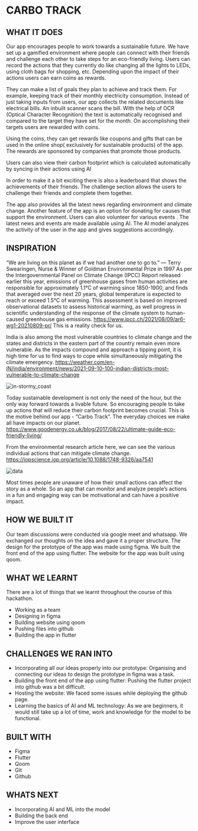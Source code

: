 CARBO TRACK
==================
## WHAT IT DOES

Our app encourages people to work towards  a sustainable future. We have set up a gamified environment where people can connect with their friends and challenge each other to take steps for an eco-friendly living.
Users can record the actions that they currently do like changing all the lights to  LEDs, using cloth bags for shopping, etc. Depending upon the impact of their actions users can earn coins as rewards.

They can make a list of  goals they plan to achieve and track them. For example, keeping track of their monthly electricity consumption. Instead of just taking inputs from users, our app collects the related documents like electrical bills. An inbuilt scanner scans the bill. With the help of OCR (Optical Character Recognition) the text is automatically recognised and compared to the target they have set for the month. On accomplishing their targets users are rewarded with coins.

Using the coins, they can get rewards like coupons and gifts that can be used in the online shop( exclusively for sustainable products) of the app. The rewards are sponsored by companies that promote those products.

 Users can also view their carbon footprint which is calculated automatically by syncing in their actions using AI


In order to make it a bit exciting there is also a leaderboard that shows the achievements of their friends. The challenge section allows the users to challenge their friends and complete them together.

 The app also provides all the latest news regarding  environment and climate change.
Another feature of the app is an option for donating for causes  that support the environment. Users can also volunteer for various events . The latest news and events are made available using AI. The AI model analyzes the activity of the user in the app and gives suggestions accordingly.

## INSPIRATION

“We are living on this planet as if we had another one to go to.” — Terry Swearingen, Nurse & Winner of Goldman Environmental Prize in 1997
As per the Intergovernmental Panel on Climate Change (IPCC) Report released earlier this year, 
emissions of greenhouse gases from human activities are responsible for approximately 1.1°C of warming since 1850-1900, and finds that averaged over the next 20 years, global temperature is expected to reach or exceed 1.5°C of warming. This assessment is based on improved observational datasets to assess historical warming, as well progress in scientific understanding of the response of the climate system to human-caused greenhouse gas emissions.  https://www.ipcc.ch/2021/08/09/ar6-wg1-20210809-pr/
This is a reality check for us.

India is  also among the most vulnerable countries to climate change and the states and districts in the eastern part of the country remain even more vulnerable. As the impacts compound and approach a tipping point, it is high time for us to find ways to cope while simultaneously mitigating the climate emergency. 
https://weather.com/en-IN/india/environment/news/2021-09-10-100-indian-districts-most-vulnerable-to-climate-change


![in-stormy_coast](https://user-images.githubusercontent.com/83901287/132988459-805ce0e3-2630-4e29-9a1f-ced318fcdc1a.jpg)


Today sustainable development is not only the need of the hour, but the only way forward towards a livable future. So encouraging people to take up actions that will reduce their carbon footprint becomes crucial. This is the motive behind our app - “Carbo Track”. 
The everyday choices we make all have impacts on our planet.
https://www.goodenergy.co.uk/blog/2017/08/22/ultimate-guide-eco-friendly-living/

From the environmental research article here, we can see the various individual actions that can mitigate climate change. https://iopscience.iop.org/article/10.1088/1748-9326/aa7541


![data](https://user-images.githubusercontent.com/83901287/132988485-4679aa67-e4cd-4640-bba7-119e35c2e281.jpg)

Most times people are unaware of how their small actions can affect the story as a whole. So an app that can monitor and analyze people’s  actions in a fun and engaging way can be motivational and can have a positive impact.


## HOW WE BUILT IT

Our team discussions were conducted via google meet and whatsapp. We exchanged our thoughts on the idea and gave it a proper structure. The design for the prototype of the app was made using  figma. We built the front end of the app using flutter. The website for the app was built using qoom.

## WHAT WE LEARNT

There are a lot of things that we learnt throughout the course of this hackathon. 
- Working as a team
- Designing in figma
- Building website using qoom
- Pushing files into github
- Building the app in flutter

## CHALLENGES WE RAN INTO

- Incorporating all our ideas properly into our prototype:
   Organising and connecting our ideas to design the prototype in figma was a task.
- Building the front end of the app using flutter:
   Pushing the flutter project into github was a bit difficult.
- Hosting the website:
   We faced some issues while deploying the github page.
- Learning the basics of AI and ML technology:
   As we are beginners, it would still take up a lot of time, work and knowledge for the model to be functional. 

## BUILT WITH
- Figma
- Flutter
- Qoom
- Git
- Github


## WHATS NEXT
- Incorporating AI and ML into the model
- Building the back end
- Improve the user interface

